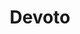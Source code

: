 ---
title: "Devoto"
url: /ciudad-autonoma-de-buenos-aires/devoto-312-avenida-f-lope-de-vega/
shop: mascotas
---